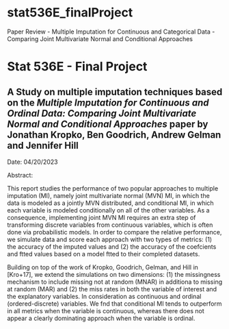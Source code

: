 # stat536E_finalProject
Paper Review - Multiple Imputation for Continuous and Categorical Data - Comparing Joint Multivariate Normal and Conditional Approaches

# Stat 536E - Final Project

## A Study on multiple imputation techniques based on the *Multiple Imputation for Continuous and Ordinal Data: Comparing Joint Multivariate Normal and Conditional Approaches* paper by Jonathan Kropko, Ben Goodrich, Andrew Gelman and Jennifer Hill

Date: 04/20/2023

Abstract:

This report studies the performance of two popular approaches to multiple imputation (MI), namely joint multivariate normal (MVN) MI, in which the data is modeled as a jointly MVN distributed, and conditional MI, in which each variable is modeled conditionally on all of the other variables. As a consequence, implementing joint MVN MI requires an extra step of transforming discrete variables from continuous variables, which is often done via probabilistic models. In order to compare the relative performance, we simulate data and score each approach with two types of metrics: (1) the accuracy of the imputed values and (2) the accuracy of the coefcients and ftted values based on a model ftted to their completed datasets.

Building on top of the work of Kropko, Goodrich, Gelman, and Hill in [Kro+17], we extend the simulations on two dimensions: (1) the missingness mechanism to include missing not at random (MNAR) in additiona to missing at random (MAR) and (2) the miss rates in both the variable of interest and the explanatory variables. In consideration as continuous and ordinal (ordered-discrete) variables. We fnd that conditional MI tends to outperform in all metrics when the variable is continuous, whereas there does not appear a clearly dominating approach when the variable is ordinal.

